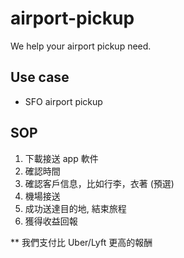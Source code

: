 # airport-pickup

We help your airport pickup need.

## Use case

- SFO airport pickup

## SOP

1. 下載接送 app 軟件
2. 確認時間
3. 確認客戶信息，比如行李，衣著 (預選)
4. 機場接送
5. 成功送達目的地, 結束旅程
6. 獲得收益回報

\*\* 我們支付比 Uber/Lyft 更高的報酬
